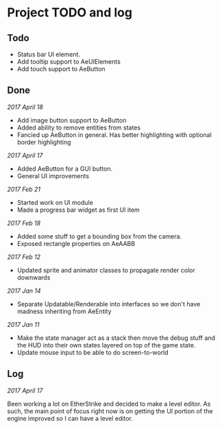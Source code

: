 ﻿# Project TODO and log


## Todo

* Status bar UI element. 
* Add tooltip support to AeUIElements
* Add touch support to AeButton

## Done

*2017 April 18*

* Add image button support to AeButton
* Added ability to remove entities from states
* Fancied up AeButton in general. Has better highlighting with optional border highlighting

*2017 April 17*

* Added AeButton for a GUI button. 
* General UI improvements

*2017 Feb 21*

* Started work on UI module
* Made a progress bar widget as first UI item

*2017 Feb 18*

* Added some stuff to get a bounding box from the camera.
* Exposed rectangle properties on AeAABB

*2017 Feb 12*

* Updated sprite and animator classes to propagate render color downwards

*2017 Jan 14*

* Separate Updatable/Renderable into interfaces so we don't have madness inheriting from AeEntity

*2017 Jan 11*

* Make the state manager act as a stack then move the debug stuff and the HUD into their own states layered on 
top of the game state.
* Update mouse input to be able to do screen-to-world

## Log

*2017 April 17*

Been working a lot on EtherStrike and decided to make a level editor. As such, the main point of focus right now is on getting the UI portion of the engine improved so I can have a level editor. 

